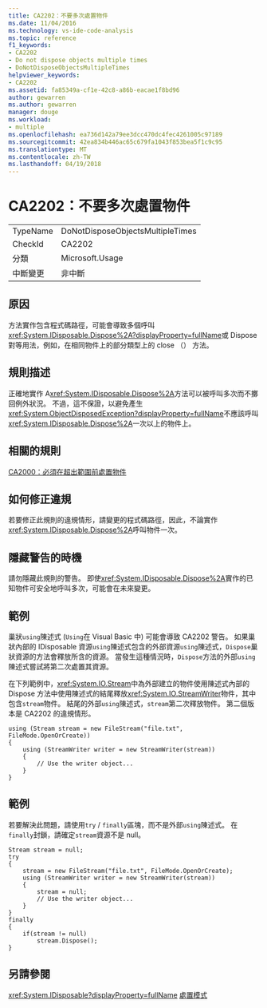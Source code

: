 ```yaml
---
title: CA2202：不要多次處置物件
ms.date: 11/04/2016
ms.technology: vs-ide-code-analysis
ms.topic: reference
f1_keywords:
- CA2202
- Do not dispose objects multiple times
- DoNotDisposeObjectsMultipleTimes
helpviewer_keywords:
- CA2202
ms.assetid: fa85349a-cf1e-42c8-a86b-eacae1f8bd96
author: gewarren
ms.author: gewarren
manager: douge
ms.workload:
- multiple
ms.openlocfilehash: ea736d142a79ee3dcc470dc4fec4261005c97189
ms.sourcegitcommit: 42ea834b446ac65c679fa1043f853bea5f1c9c95
ms.translationtype: MT
ms.contentlocale: zh-TW
ms.lasthandoff: 04/19/2018
---
```

# <a name="ca2202-do-not-dispose-objects-multiple-times"></a>CA2202：不要多次處置物件
|||
|-|-|
|TypeName|DoNotDisposeObjectsMultipleTimes|
|CheckId|CA2202|
|分類|Microsoft.Usage|
|中斷變更|非中斷|

## <a name="cause"></a>原因
 方法實作包含程式碼路徑，可能會導致多個呼叫<xref:System.IDisposable.Dispose%2A?displayProperty=fullName>或 Dispose 對等用法，例如，在相同物件上的部分類型上的 close （） 方法。

## <a name="rule-description"></a>規則描述
 正確地實作 A<xref:System.IDisposable.Dispose%2A>方法可以被呼叫多次而不擲回例外狀況。 不過，這不保證，以避免產生<xref:System.ObjectDisposedException?displayProperty=fullName>不應該呼叫<xref:System.IDisposable.Dispose%2A>一次以上的物件上。

## <a name="related-rules"></a>相關的規則
 [CA2000：必須在超出範圍前處置物件](../code-quality/ca2000-dispose-objects-before-losing-scope.md)

## <a name="how-to-fix-violations"></a>如何修正違規
 若要修正此規則的違規情形，請變更的程式碼路徑，因此，不論實作<xref:System.IDisposable.Dispose%2A>呼叫物件一次。

## <a name="when-to-suppress-warnings"></a>隱藏警告的時機
 請勿隱藏此規則的警告。 即使<xref:System.IDisposable.Dispose%2A>實作的已知物件可安全地呼叫多次，可能會在未來變更。

## <a name="example"></a>範例
 巢狀`using`陳述式 (`Using`在 Visual Basic 中) 可能會導致 CA2202 警告。 如果巢狀內部的 IDisposable 資源`using`陳述式包含的外部資源`using`陳述式，`Dispose`巢狀資源的方法會釋放所含的資源。 當發生這種情況時，`Dispose`方法的外部`using`陳述式嘗試將第二次處置其資源。

 在下列範例中，<xref:System.IO.Stream>中為外部建立的物件使用陳述式內部的 Dispose 方法中使用陳述式的結尾釋放<xref:System.IO.StreamWriter>物件，其中包含`stream`物件。 結尾的外部`using`陳述式，`stream`第二次釋放物件。 第二個版本是 CA2202 的違規情形。

```
using (Stream stream = new FileStream("file.txt", FileMode.OpenOrCreate))
{
    using (StreamWriter writer = new StreamWriter(stream))
    {
        // Use the writer object...
    }
}

```

## <a name="example"></a>範例
 若要解決此問題，請使用`try` / `finally`區塊，而不是外部`using`陳述式。 在`finally`封鎖，請確定`stream`資源不是 null。

```
Stream stream = null;
try
{
    stream = new FileStream("file.txt", FileMode.OpenOrCreate);
    using (StreamWriter writer = new StreamWriter(stream))
    {
        stream = null;
        // Use the writer object...
    }
}
finally
{
    if(stream != null)
        stream.Dispose();
}

```

## <a name="see-also"></a>另請參閱
 <xref:System.IDisposable?displayProperty=fullName> [處置模式](/dotnet/standard/design-guidelines/dispose-pattern)